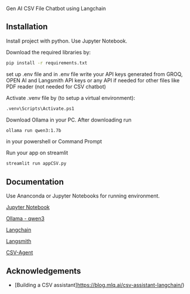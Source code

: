 
Gen AI CSV File Chatbot using Langchain



## Installation

Install project with python. Use Jupyter Notebook.

Download the required libraries by:

```bash
pip install -r requirements.txt
```
set up .env file and in .env file write your API keys generated from GROQ, OPEN AI and Langsmith API keys or any API if needed for other files like PDF reader
(not needed for CSV chatbot)

Activate .venv file by (to setup a virtual environment):

```bash
.venv\Scripts\Activate.ps1

```

Download Ollama in your PC.
After downloading run 

```bash
ollama run qwen3:1.7b
```
in your powershell or Command Prompt


Run your app on streamlit 
``` bash
streamlit run appCSV.py
```
## Documentation
Use Ananconda or Jupyter Notebooks for running environment.

[Jupyter Notebook](https://jupyter.org/)

[Ollama - qwen3](https://ollama.com/library/qwen3)

[Langchain](https://python.langchain.com/v0.2/docs/introduction/)

[Langsmith](https://docs.smith.langchain.com/)

[CSV-Agent](https://python.langchain.com/api_reference/experimental/agents/langchain_experimental.agents.agent_toolkits.csv.base.create_csv_agent.html)






## Acknowledgements

 - [Building a CSV assistant]https://blog.mlq.ai/csv-assistant-langchain/)
 



